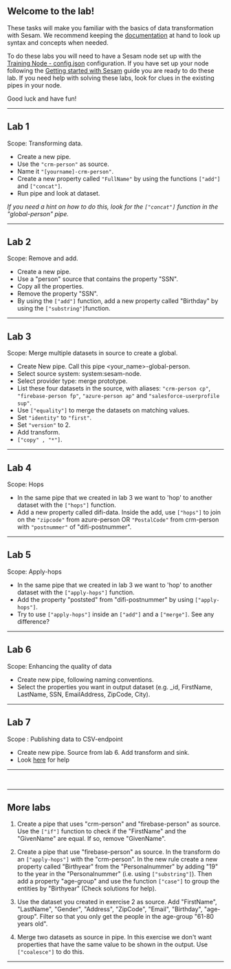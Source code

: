 ## Welcome to the lab!

These tasks will make you familiar with the basics of data transformation with Sesam. We recommend keeping the [documentation](https://docs.sesam.io/DTLReferenceGuide.html) at hand to look up syntax and concepts when needed.

To do these labs you will need to have a Sesam node set up with the [Training Node - config.json](https://github.com/simenjorgensen/training/blob/master/Training%20Node%20-%20config.json?raw=true) configuration. If you have set up your node following the [Getting started with Sesam](https://github.com/sesam-community/wiki/wiki/Getting-started#42-import-data) guide you are ready to do these lab. If you need help with solving these labs, look for clues in the existing pipes in your node.

Good luck and have fun! 
***

## Lab 1
Scope: Transforming data.

* Create a new pipe​.
* Use the ```"crm-person"``` as source.
* Name it ```"[yourname]-crm-person"```.
* Create a new property called ```"FullName"``` by using the functions ```["add"]``` and ```["concat"]```.
* Run pipe and look at dataset.​
​

_If you need a hint on how to do this, look for the ```["concat"]``` function in the "global-person" pipe._
***
## Lab 2
Scope: Remove and add.

* Create a new pipe.
* Use a "person" source that contains the property "SSN".
* Copy all the properties.
* Remove the property "SSN".
* By using the ```["add"]``` function, add a new property called "Birthday" by using the ```["substring"]```function.


***
## Lab 3

Scope: Merge multiple datasets in source to create a global.​

- Create New pipe. Call this pipe <your_name>-global-person.
- Select source system: system:sesam-node.
- Select provider type: merge prototype.​
- List these four datasets in the source, with aliases:  ```"crm-person cp"```, ```"firebase-person fp"```, ```"azure-person ap"``` and ```"salesforce-userprofile sup"```.
- Use ```["equality"]``` to merge the datasets on matching values.
- Set ```"identity"``` to ```"first"```.
- Set ```"version"``` to 2​.
- Add transform​.
- ```["copy" , "*"]```​.
***

## Lab 4

Scope: Hops

* In the same pipe that we created in lab 3 we want to 'hop' to another dataset with the ```["hops"]``` function. 
* Add a new property called difi-data. Inside the add, use ```["hops"]``` to join on the ```"zipcode"``` from azure-person OR ```"PostalCode"``` from crm-person with ```"postnummer"``` of "difi-postnummer".
***

## Lab 5

Scope: Apply-hops

* In the same pipe that we created in lab 3 we want to 'hop' to another dataset with the ```["apply-hops"]``` function. 
* Add the property "poststed" from "difi-postnummer" by using ```["apply-hops"]```.
* Try to use ```["apply-hops"]``` inside an ```["add"]``` and a ```["merge"]```. See any difference?

***

## Lab 6

Scope: Enhancing the quality of data 

* Create new pipe, following naming conventions.
* Select the properties you want in output dataset (e.g. _id, FirstName, LastName, SSN, EmailAddress, ZipCode, City). 

***

## Lab 7

Scope : Publishing data to CSV-endpoint

* Create new pipe. Source from lab 6. Add transform and sink.​
* Look [here](https://github.com/sesam-community/wiki/wiki/Getting-started#71-csv-endpoint-sink) for help

***
​
***
## More labs

1. Create a pipe that uses "crm-person" and "firebase-person" as source. Use the ```["if"]``` function to check if the "FirstName" and the "GivenName" are equal. If so, remove "GivenName". 

2. Create a pipe that use "firebase-person" as source. In the transform do an ```["apply-hops"]``` with the "crm-person". In the new rule create a new property called "Birthyear" from the "Personalnummer" by adding "19" to the year in the "Personalnummer" (i.e. using ```["substring"]```). Then add a property "age-group" and use the function ```["case"]``` to group the entities by "Birthyear" (Check solutions for help).

3. Use the dataset you created in exercise 2 as source. Add "FirstName", "LastName", "Gender", "Address", "ZipCode", "Email", "Birthday", "age-group". Filter so that you only get the people in the age-group "61-80 years old".

4. Merge two datasets as source in pipe. In this exercise we don't want properties that have the same value to be shown in the output. Use ```["coalesce"]``` to do this.
***
​
